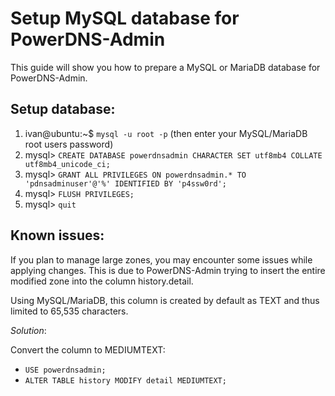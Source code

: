 # Setup MySQL database for PowerDNS-Admin

This guide will show you how to prepare a MySQL or MariaDB database for PowerDNS-Admin.

## Setup database:
1. ivan@ubuntu:~$ `mysql -u root -p` (then enter your MySQL/MariaDB root users password)
2. mysql> `CREATE DATABASE powerdnsadmin CHARACTER SET utf8mb4 COLLATE utf8mb4_unicode_ci;`
3. mysql> `GRANT ALL PRIVILEGES ON powerdnsadmin.* TO 'pdnsadminuser'@'%' IDENTIFIED BY 'p4ssw0rd';`
4. mysql> `FLUSH PRIVILEGES;`
5. mysql> `quit`

## Known issues:

If you plan to manage large zones, you may encounter some issues while applying changes.
This is due to PowerDNS-Admin trying to insert the entire modified zone into the column history.detail.

Using MySQL/MariaDB, this column is created by default as TEXT and thus limited to 65,535 characters.

_Solution_:

Convert the column to MEDIUMTEXT: 

* `USE powerdnsadmin;`
* `ALTER TABLE history MODIFY detail MEDIUMTEXT;`

